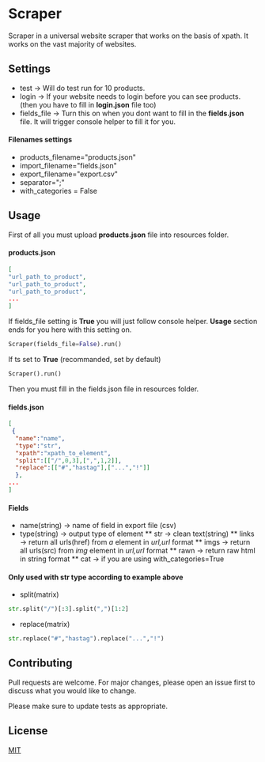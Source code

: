 # Scraper

Scraper in a universal website scraper that works on the basis of xpath.
It works on the vast majority of websites.
## Settings
* test -> Will do test run for 10 products.
* login -> If your website needs to login before you can see products. (then you have to fill in **login.json** file too)
* fields_file -> Turn this on when you dont want to fill in the **fields.json** file. It will trigger console helper to fill it for you.

#### Filenames settings
* products_filename="products.json"
* import_filename="fields.json"
* export_filename="export.csv"
* separator=";"
* with_categories = False
## Usage

First of all you must upload **products.json** file into resources folder.

#### products.json
```json
[
"url_path_to_product",
"url_path_to_product",
"url_path_to_product",
...
]
```

If fields_file setting is **True** you will just follow console helper. 
**Usage** section ends for you here with this setting on.
```python
Scraper(fields_file=False).run()
```
If ts set to **True** (recommanded, set by default)
```python
Scraper().run()
```
Then you must fill in the fields.json file in resources folder.
#### fields.json
```json
[
 {
  "name":"name",
  "type":"str",
  "xpath":"xpath_to_element",
  "split":[["/",0,3],[",",1,2]],
  "replace":[["#","hastag"],["...","!"]]
  },
...
]
```
#### Fields
* name(string) -> name of field in export file (csv)
* type(string) -> output type of element
** str -> clean text(string)
** links -> return all urls(href) from *a* element in *url,url* format
** imgs -> return all urls(src) from *img* element in *url,url* format
** rawn -> return raw html in string format
** cat -> if you are using with_categories=True

#### Only used with str type according to example above 

* split(matrix)
```python
str.split("/")[:3].split(",")[1:2]
```
* replace(matrix)
```python
str.replace("#","hastag").replace("...","!")
```


## Contributing
Pull requests are welcome. For major changes, please open an issue first to discuss what you would like to change.

Please make sure to update tests as appropriate.

## License
[MIT](https://choosealicense.com/licenses/mit/)